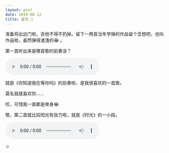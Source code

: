 ```yaml
---
layout: post
date: 2019-08-12
title: 留念 🎸
---
```


准备将出远门啦，吉他不得不扔掉。留下一两首当年学弹的作品留个念想吧，也叫作品啦，虽然弹得渣渣的😂 。

第一首听出来是哪首歌的前奏没？

<audio src="/images/你知道我在等你吗前奏_0812.m4a" controls></audio>

就是《你知道我在等你吗》的前奏啦，是我很喜欢的一首歌。

莫名我就喜欢你……

哎，可惜我一直都是单身😂

嗯，第二首就比较阳光有张力啦，就是《时光》的一小段。

<audio src="/images/时光_0812.m4a" controls></audio>

☺️ 
